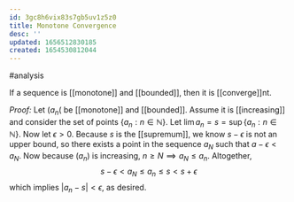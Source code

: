 ```yaml
---
id: 3gc8h6vix83s7gb5uv1z5z0
title: Monotone Convergence
desc: ''
updated: 1656512830185
created: 1654530812044
---
```

#analysis 

If a sequence is [[monotone]] and [[bounded]], then it is [[converge]]nt.

*Proof:*
Let $(a_n($ be [[monotone]] and [[bounded]].  Assume it is [[increasing]] and consider the set of points $\{a_n: n\in\mathbb{N}\}$.  Let $\lim a_n =s = \sup\{a_n: n \in\mathbb{N}\}$.
Now let $\epsilon > 0$.  Because $s$ is the [[supremum]], we know $s-\epsilon$ is not an upper bound, so there exists a point in the sequence $a_N$ such that $a-\epsilon < a_N$.  Now because $(a_n)$ is increasing, $n \geq N \implies a_N \leq a_n$.  Altogether,
$$s-\epsilon < a_N \leq a_n \leq s < s + \epsilon$$
which implies $|a_n - s| < \epsilon$, as desired.
